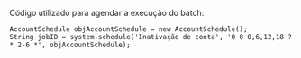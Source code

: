 Código utilizado para agendar a execução do batch:
```
AccountSchedule objAccountSchedule = new AccountSchedule();
String jobID = system.schedule('Inativação de conta', '0 0 0,6,12,18 ? * 2-6 *', objAccountSchedule);
```
